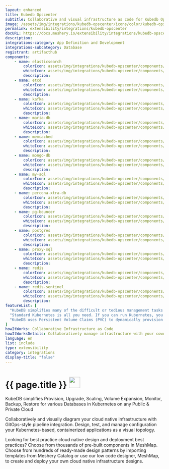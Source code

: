 ```yaml
---
layout: enhanced
title: Kubedb Opscenter
subtitle: Collaborative and visual infrastructure as code for Kubedb Opscenter
image: /assets/img/integrations/kubedb-opscenter/icons/color/kubedb-opscenter-color.svg
permalink: extensibility/integrations/kubedb-opscenter
docURL: https://docs.meshery.io/extensibility/integrations/kubedb-opscenter
description: 
integrations-category: App Definition and Development
integrations-subcategory: Database
registrant: artifacthub
components: 
	- name: elasticsearch
		colorIcon: assets/img/integrations/kubedb-opscenter/components/elasticsearch/icons/color/elasticsearch-color.svg
		whiteIcon: assets/img/integrations/kubedb-opscenter/components/elasticsearch/icons/white/elasticsearch-white.svg
		description: 
	- name: etcd
		colorIcon: assets/img/integrations/kubedb-opscenter/components/etcd/icons/color/etcd-color.svg
		whiteIcon: assets/img/integrations/kubedb-opscenter/components/etcd/icons/white/etcd-white.svg
		description: 
	- name: kafka
		colorIcon: assets/img/integrations/kubedb-opscenter/components/kafka/icons/color/kafka-color.svg
		whiteIcon: assets/img/integrations/kubedb-opscenter/components/kafka/icons/white/kafka-white.svg
		description: 
	- name: maria-db
		colorIcon: assets/img/integrations/kubedb-opscenter/components/maria-db/icons/color/maria-db-color.svg
		whiteIcon: assets/img/integrations/kubedb-opscenter/components/maria-db/icons/white/maria-db-white.svg
		description: 
	- name: memcached
		colorIcon: assets/img/integrations/kubedb-opscenter/components/memcached/icons/color/memcached-color.svg
		whiteIcon: assets/img/integrations/kubedb-opscenter/components/memcached/icons/white/memcached-white.svg
		description: 
	- name: mongo-db
		colorIcon: assets/img/integrations/kubedb-opscenter/components/mongo-db/icons/color/mongo-db-color.svg
		whiteIcon: assets/img/integrations/kubedb-opscenter/components/mongo-db/icons/white/mongo-db-white.svg
		description: 
	- name: my-sql
		colorIcon: assets/img/integrations/kubedb-opscenter/components/my-sql/icons/color/my-sql-color.svg
		whiteIcon: assets/img/integrations/kubedb-opscenter/components/my-sql/icons/white/my-sql-white.svg
		description: 
	- name: percona-xtra-db
		colorIcon: assets/img/integrations/kubedb-opscenter/components/percona-xtra-db/icons/color/percona-xtra-db-color.svg
		whiteIcon: assets/img/integrations/kubedb-opscenter/components/percona-xtra-db/icons/white/percona-xtra-db-white.svg
		description: 
	- name: pg-bouncer
		colorIcon: assets/img/integrations/kubedb-opscenter/components/pg-bouncer/icons/color/pg-bouncer-color.svg
		whiteIcon: assets/img/integrations/kubedb-opscenter/components/pg-bouncer/icons/white/pg-bouncer-white.svg
		description: 
	- name: postgres
		colorIcon: assets/img/integrations/kubedb-opscenter/components/postgres/icons/color/postgres-color.svg
		whiteIcon: assets/img/integrations/kubedb-opscenter/components/postgres/icons/white/postgres-white.svg
		description: 
	- name: proxy-sql
		colorIcon: assets/img/integrations/kubedb-opscenter/components/proxy-sql/icons/color/proxy-sql-color.svg
		whiteIcon: assets/img/integrations/kubedb-opscenter/components/proxy-sql/icons/white/proxy-sql-white.svg
		description: 
	- name: redis
		colorIcon: assets/img/integrations/kubedb-opscenter/components/redis/icons/color/redis-color.svg
		whiteIcon: assets/img/integrations/kubedb-opscenter/components/redis/icons/white/redis-white.svg
		description: 
	- name: redis-sentinel
		colorIcon: assets/img/integrations/kubedb-opscenter/components/redis-sentinel/icons/color/redis-sentinel-color.svg
		whiteIcon: assets/img/integrations/kubedb-opscenter/components/redis-sentinel/icons/white/redis-sentinel-white.svg
		description: 
featureList: [
  "KubeDB simplifies many of the difficult or tedious management tasks of running a production grade databases on private and public clouds. Maintain one stack for all your stateless and stateful applications and simplify the operational complexity.",
  "Standard Kubernetes is all you need. If you can run Kubernetes, you can provision and manage databases using KubeDB. Use standard Kubernetes CLI and API to provision and manage databases.",
  "KubeDB uses Persistent Volume Claims (PVC) to dynamically provision disks for database instances. Using appropriately defined StorageClasses, KubeDB provisioned database instances are designed to scale from small development workloads up to performance-intensive workloads on private and public cloud environments."
]
howItWorks: Collaborative Infrastructure as Code
howItWorksDetails: Collaboratively manage infrastructure with your coworkers synchronously sharing the same designs.
language: en
list: include
type: extensibility
category: integrations
display-title: "false"
---
```

<h1>{{ page.title }} <img src="{{ page.image }}" style="width: 35px; height: 35px;" /></h1>

<p>
KubeDB simplifies Provision, Upgrade, Scaling, Volume Expansion, Monitor, Backup, Restore for various Databases in Kubernetes on any Public & Private Cloud
</p>
<p>
    Collaboratively and visually diagram your cloud native infrastructure with GitOps-style pipeline integration. Design, test, and manage configuration your Kubernetes-based, containerized applications as a visual topology.
</p>
<p>
    Looking for best practice cloud native design and deployment best practices? Choose from thousands of pre-built components in MeshMap. Choose from hundreds of ready-made design patterns by importing templates from Meshery Catalog or use our low code designer, MeshMap, to create and deploy your own cloud native infrastructure designs.
</p>
